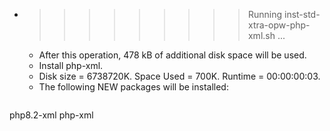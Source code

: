 * >>>>>>>>> Running inst-std-xtra-opw-php-xml.sh ...
  * After this operation, 478 kB of additional disk space will be used.
  * Install php-xml.
  * Disk size = 6738720K. Space Used = 700K. Runtime = 00:00:00:03.
  * The following NEW packages will be installed:
  ```bash
php8.2-xml php-xml
  ```
